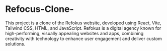 # Refocus-Clone-
 This project is a clone of the Refokus website, developed using React, Vite, Tailwind CSS, HTML, and JavaScript. Refokus is a digital agency known for high-performing, visually appealing websites and apps, combining creativity with technology to enhance user engagement and deliver custom solutions.
